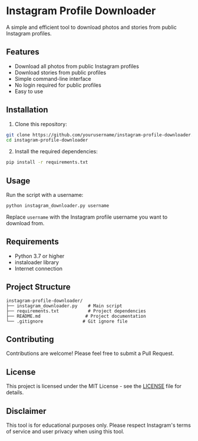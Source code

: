 # Instagram Profile Downloader

A simple and efficient tool to download photos and stories from public Instagram profiles.

## Features

- Download all photos from public Instagram profiles
- Download stories from public profiles
- Simple command-line interface
- No login required for public profiles
- Easy to use

## Installation

1. Clone this repository:
```bash
git clone https://github.com/yourusername/instagram-profile-downloader.git
cd instagram-profile-downloader
```

2. Install the required dependencies:
```bash
pip install -r requirements.txt
```

## Usage

Run the script with a username:
```bash
python instagram_downloader.py username
```

Replace `username` with the Instagram profile username you want to download from.

## Requirements

- Python 3.7 or higher
- instaloader library
- Internet connection

## Project Structure

```
instagram-profile-downloader/
├── instagram_downloader.py    # Main script
├── requirements.txt           # Project dependencies
├── README.md                 # Project documentation
└── .gitignore               # Git ignore file
```

## Contributing

Contributions are welcome! Please feel free to submit a Pull Request.

## License

This project is licensed under the MIT License - see the [LICENSE](LICENSE) file for details.

## Disclaimer

This tool is for educational purposes only. Please respect Instagram's terms of service and user privacy when using this tool. 